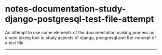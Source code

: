 # notes-documentation-study-django-postgresql-test-file-attempt

An attempt to use some elements of the documentation making process as a note taking tool to study aspects of django, postgresql and the concept of a test file.

____

